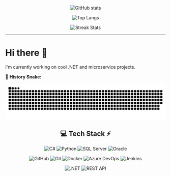 <!-- GitHub Stats -->
<div align="center">

![GitHub stats](https://github-readme-stats.vercel.app/api?username=AliAbyari&theme=aura&hide_border=true&include_all_commits=true&count_private=true)

![Top Langs](https://github-readme-stats.vercel.app/api/top-langs/?username=AliAbyari&theme=aura&hide_border=true&layout=compact)

![Streak Stats](https://github-readme-streak-stats.herokuapp.com/?user=AliAbyari&theme=aura&hide_border=true)


</div>

---

# Hi there 👋

I'm currently working on cool .NET and microservice projects.

🐍 **History Snake:**

![snake gif](https://raw.githubusercontent.com/AliAbyari/AliAbyari/output/github-snake-dark.svg)

<div align="center">
  
## 💻 Tech Stack ⚡

</div>

<div align="center">

<!-- Languages -->
![C#](https://img.shields.io/badge/c%23-%23239120.svg?style=for-the-badge&logo=c-sharp&logoColor=white)
![Python](https://img.shields.io/badge/python-3670A0?style=for-the-badge&logo=python&logoColor=ffdd54)
![SQL Server](https://img.shields.io/badge/SQL%20Server-%23CC2927.svg?style=for-the-badge&logo=microsoft-sql-server&logoColor=white)
![Oracle](https://img.shields.io/badge/Oracle-F80000?style=for-the-badge&logo=oracle&logoColor=white)

<!-- DevOps & Tools -->
![GitHub](https://img.shields.io/badge/github-%23121011.svg?style=for-the-badge&logo=github&logoColor=white)
![Git](https://img.shields.io/badge/git-%23F05033.svg?style=for-the-badge&logo=git&logoColor=white)
![Docker](https://img.shields.io/badge/docker-%230db7ed.svg?style=for-the-badge&logo=docker&logoColor=white)
![Azure DevOps](https://img.shields.io/badge/Azure_DevOps-0078D7?style=for-the-badge&logo=azure-devops&logoColor=white)
![Jenkins](https://img.shields.io/badge/Jenkins-D24939?style=for-the-badge&logo=jenkins&logoColor=white)

<!-- Microservices -->
![.NET](https://img.shields.io/badge/.NET-512BD4?style=for-the-badge&logo=dotnet&logoColor=white)
![REST API](https://img.shields.io/badge/REST_API-%23007ACC.svg?style=for-the-badge&logo=api&logoColor=white)

</div>
